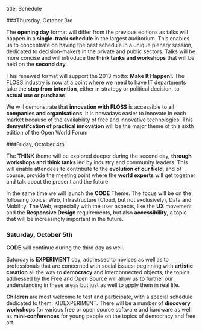 title: Schedule

###Thursday, October 3rd

The **opening day** format will differ from the previous editions as talks will happen in a **single-track schedule** in the largest auditorium. This enables us to concentrate on having the best schedule in a unique plenary session, dedicated to decision-makers in the private and public sectors. Talks will be more concise and will introduce the **think tanks and workshops** that will be held on the **second day**.

This renewed format will support the 2013 motto: **Make It Happen!**. The FLOSS industry is now at a point where we need to have IT departments take the **step from intention**, either in strategy or political decision, to **actual use or purchase**.

We will demonstrate that **innovation with FLOSS** is accessible to **all companies and organisations**. It is nowadays easier to innovate in each market because of the availability of free and innovative technologies. This **demystifcation of practical innovation** will be the major theme of this sixth edition of the Open World Forum


###Friday, October 4th

The **THINK** theme will be explored deeper during the second day, **through workshops and think tanks** led by industry and community leaders. This will enable attendees to contribute to the **evolution of our field**, and of course, provide the meeting point where the **world experts** will get together and talk about the present and the future.


In the same time we will launch the **CODE** Theme. The focus will be on the following
topics: Web, Infrastructure (Cloud, but not exclusively), Data and Mobility. The Web, especially with the user aspects, like the **UX** movement and the **Responsive Design** requirements, but also **accessibility**, a topic that will be increasingly important in the future.


### Saturday, October 5th

**CODE** will continue during the third day as well.

Saturday is **EXPERIMENT** day, addressed to novices as well as to professionals that are concerned with social issues: beginning with **artistic creation** all the way to **democracy** and interconnected objects, the topics addressed by the Free and Open Source will allow us to further our understanding in these areas but just as well to apply them in real life.

**Children** are most welcome to test and participate, with a special schedule dedicated to them: KIDEXPERIMENT. There will be a number of **discovery workshops** for various free or open source software and hardware as well as **mini-conferences** for young people on the topics of democracy and free art.
